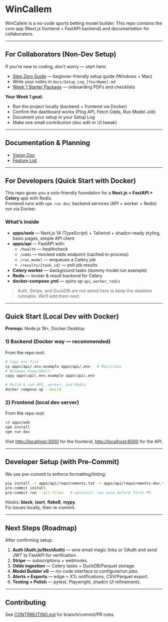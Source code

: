 # WinCallem

WinCallem is a no-code sports betting model builder. This repo contains the core
app (Next.js frontend + FastAPI backend) and documentation for collaborators.

---

## For Collaborators (Non-Dev Setup)

If you’re new to coding, don’t worry — start here:

- [Step Zero Guide](docs/STEP_ZERO.md) — beginner-friendly setup guide (Windows + Mac)
- Write your notes in `docs/Setup_Log_[YourName].md`
- [Week 1 Starter Package](docs/Week1_Starter/) — onboarding PDFs and checklists

**Your Week 1 goal:**  
- Run the project locally (backend + frontend via Docker)  
- Confirm the dashboard works (Ping API, Fetch Odds, Run Model Job)  
- Document your setup in your Setup Log  
- Make one small contribution (doc edit or UI tweak)

---

## Documentation & Planning

- [Vision Doc](docs/planning/Vision_Doc.docx)
- [Feature List](docs/planning/Feature_List.docx)

---

## For Developers (Quick Start with Docker)

This repo gives you a solo-friendly foundation for a **Next.js + FastAPI + Celery** app with Redis.  
Frontend runs with `npm run dev`; backend services (API + worker + Redis) run via Docker.

### What’s inside

- **apps/web** — Next.js 14 (TypeScript) + Tailwind + shadcn-ready styling, basic pages, simple API client
- **apps/api** — FastAPI with:
  - `/health` — healthcheck
  - `/odds` — mocked odds endpoint (cached in-process)
  - `/run_model` — enqueues a Celery job
  - `/results/{task_id}` — poll job results
- **Celery worker** — background tasks (dummy model run example)
- **Redis** — broker & result backend for Celery
- **docker-compose.yml** — spins up `api`, `worker`, `redis`

> Auth, Stripe, and DuckDB are not wired here to keep the skeleton runnable. We’ll add them next.

---

## Quick Start (Local Dev with Docker)

**Prereqs:** Node.js 18+, Docker Desktop

### 1) Backend (Docker way — recommended)

From the repo root:

```bash
# Copy env file
cp apps/api/.env.example apps/api/.env   # Mac/Linux
# Windows PowerShell:
copy apps\api\.env.example apps\api\.env

# Build & run API, worker, and Redis
docker compose up --build
```

### 2) Frontend (local dev server)

From the repo root:

```bash
cd apps/web
npm install
npm run dev
```

Visit [http://localhost:3000](http://localhost:3000) for the frontend, [http://localhost:8000](http://localhost:8000) for the API.

---

## Developer Setup (with Pre-Commit)

We use pre-commit to enforce formatting/linting:

```bash
pip install -r apps/api/requirements.txt -r apps/api/requirements-dev.txt
pre-commit install
pre-commit run --all-files   # optional: run once before first PR
```

Hooks: **black**, **isort**, **flake8**, **mypy**.  
Fix issues locally, then re-commit.

---

## Next Steps (Roadmap)

After confirming setup:

1. **Auth (Auth.js/NextAuth)** — wire email magic links or OAuth and send JWT to FastAPI for verification.
2. **Stripe** — subscriptions + webhooks.
3. **Odds ingestion** — Celery tasks + DuckDB/Parquet storage.
4. **Model Builder v0** — no-code interface to configure/run jobs.
5. **Alerts + Exports** — edge > X% notifications, CSV/Parquet export.
6. **Testing + Polish** — pytest, Playwright, shadcn UI refinements.

---

## Contributing

See [CONTRIBUTING.md](CONTRIBUTING.md) for branch/commit/PR rules.
